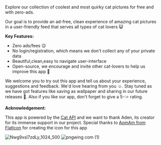 Explore our collection of coolest and most quirky cat pictures for free and with zero-ads.

<p>Our goal is to provide an ad-free, clean experience of amazing cat pictures in a user-friendly feed that serves all types of cat lovers 😺 </p>

<b>Key Features:</b>
<ul>
<li> Zero ads/fees 😉 </li>
<li>No login/registration, which means we don't collect any of your private data</li>
<li>Beautiful,clean,easy to navigate user-interface</li>
<li>Open-source, we encourage and invite other cat-lovers to help us improve this app 🙌 </li>
</ul>

We welcome you to try out this app and tell us about your experience, suggestions and feedback. We'd love hearing from you :relaxed:.
 </b>Stay tuned</b> as we have got features like saving as wallpaper and sharing in our future releases 🤞. Also if you like our app, don't forget to give a 5-:⭐ rating.
 
<b>Acknowledgement:</b>

<p>This app is powered by the <a href="https://thecatapi.com">Cat API</a> and we want to thank Aden, its creator for its immense support in our project.
Special thanks to <a href="https://www.flaticon.com/authors/aomam"> AomAm from FlatIcon</a> for creating the icon for this app </p>

![Nwg9xsl7zdLy_1024_500](https://user-images.githubusercontent.com/52042026/181607316-4d213826-e4b4-4549-98f9-1db5a7546025.png)
![pngwing com (1)](https://user-images.githubusercontent.com/52042026/182772288-1644ac6f-f937-4781-a383-49f202bdc50b.png)
